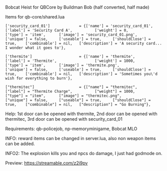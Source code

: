 Bobcat Heist for QBCore by Buildman Bob (half converted, half made)

Items for qb-core/shared.lua

	['security_card_01'] 			 = {['name'] = 'security_card_01', 			  	['label'] = 'Security Card A', 			['weight'] = 0, 		['type'] = 'item', 		['image'] = 'security_card_01.png', 	['unique'] = false, 	['useable'] = true, 	['shouldClose'] = true,	   ['combinable'] = nil,   ['description'] = 'A security card... I wonder what it goes to'},
  
  	['thermite'] 			 	 	 = {['name'] = 'thermite', 			  			['label'] = 'Thermite', 				['weight'] = 1000, 		['type'] = 'item', 		['image'] = 'thermite.png', 			['unique'] = false, 	['useable'] = true, 	['shouldClose'] = true,    ['combinable'] = nil,   ['description'] = 'Sometimes you\'d wish for everything to burn'},
    
    ["thermitec"] 				 	 = {["name"] = "thermitec",				    	["label"] = "Thermite Charge",			["weight"] = 1000,		["type"] = "item",		["image"] = "thermitec.png",		    ["unique"] = false,		["useable"] = true,		["shouldClose"] = true,	   ["combinable"] = nil,   ["description"] = "Go Burning"},

Help: 1st door can be opened with thermite, 2nd door can be opened with thermitec, 3rd door can be opened with security_card_01


Requirements:
qb-policejob,
np-memoryminigame,
Bobcat MLO

INFO: reward items can be changed in server.lua, also non weapon items can be added.

INFO2: The explosion kills you and npcs do damage, I just had godmode on.

Preview: https://streamable.com/z2i9pv
